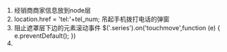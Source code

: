1.  经销商商家信息放到node层
2.  location.href = 'tel:'+tel_num; 吊起手机拨打电话的弹窗
3.  阻止遮罩层下边的元素滚动事件
        $('.series').on('touchmove',function (e) {
            e.preventDefault();
        })
4. 

